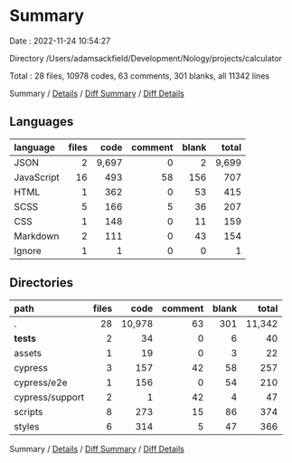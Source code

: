 # Summary

Date : 2022-11-24 10:54:27

Directory /Users/adamsackfield/Development/Nology/projects/calculator

Total : 28 files,  10978 codes, 63 comments, 301 blanks, all 11342 lines

Summary / [Details](details.md) / [Diff Summary](diff.md) / [Diff Details](diff-details.md)

## Languages
| language | files | code | comment | blank | total |
| :--- | ---: | ---: | ---: | ---: | ---: |
| JSON | 2 | 9,697 | 0 | 2 | 9,699 |
| JavaScript | 16 | 493 | 58 | 156 | 707 |
| HTML | 1 | 362 | 0 | 53 | 415 |
| SCSS | 5 | 166 | 5 | 36 | 207 |
| CSS | 1 | 148 | 0 | 11 | 159 |
| Markdown | 2 | 111 | 0 | 43 | 154 |
| Ignore | 1 | 1 | 0 | 0 | 1 |

## Directories
| path | files | code | comment | blank | total |
| :--- | ---: | ---: | ---: | ---: | ---: |
| . | 28 | 10,978 | 63 | 301 | 11,342 |
| __tests__ | 2 | 34 | 0 | 6 | 40 |
| assets | 1 | 19 | 0 | 3 | 22 |
| cypress | 3 | 157 | 42 | 58 | 257 |
| cypress/e2e | 1 | 156 | 0 | 54 | 210 |
| cypress/support | 2 | 1 | 42 | 4 | 47 |
| scripts | 8 | 273 | 15 | 86 | 374 |
| styles | 6 | 314 | 5 | 47 | 366 |

Summary / [Details](details.md) / [Diff Summary](diff.md) / [Diff Details](diff-details.md)